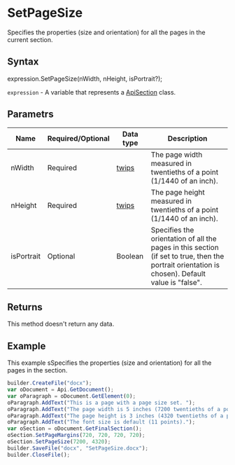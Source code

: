 # SetPageSize

Specifies the properties (size and orientation) for all the pages in the current section.

## Syntax

expression.SetPageSize(nWidth, nHeight, isPortrait?);

`expression` - A variable that represents a [ApiSection](../ApiSection.md) class.

## Parametrs

| **Name** | **Required/Optional** | **Data type** | **Description** |
| ------------- | ------------- | ------------- | ------------- |
| nWidth | Required | [twips](../../../Enumerations/twips.md)  | The page width measured in twentieths of a point (1/1440 of an inch). |
| nHeight | Required | [twips](../../../Enumerations/twips.md)  | The page height measured in twentieths of a point (1/1440 of an inch). |
| isPortrait | Optional | Boolean | Specifies the orientation of all the pages in this section (if set to true, then the portrait orientation is chosen). Default value is "false". |

## Returns

This method doesn't return any data.

## Example

This example sSpecifies the properties (size and orientation) for all the pages in the section.

```javascript
builder.CreateFile("docx");
var oDocument = Api.GetDocument();
var oParagraph = oDocument.GetElement(0);
oParagraph.AddText("This is a page with a page size set. ");
oParagraph.AddText("The page width is 5 inches (7200 twentieths of a point). ");
oParagraph.AddText("The page height is 3 inches (4320 twentieths of a point). ");
oParagraph.AddText("The font size is default (11 points).");
var oSection = oDocument.GetFinalSection();
oSection.SetPageMargins(720, 720, 720, 720);
oSection.SetPageSize(7200, 4320);
builder.SaveFile("docx", "SetPageSize.docx");
builder.CloseFile();
```